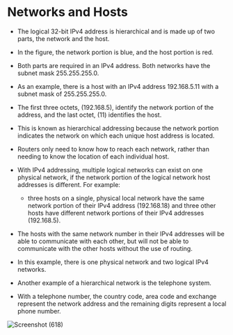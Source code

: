 # Networks and Hosts

- The logical 32-bit IPv4 address is hierarchical and is made up of two parts, the network and the host.
- In the figure, the network portion is blue, and the host portion is red.
- Both parts are required in an IPv4 address. Both networks have the subnet mask 255.255.255.0.
- As an example, there is a host with an IPv4 address 192.168.5.11 with a subnet mask of 255.255.255.0.
- The first three octets, (192.168.5), identify the network portion of the address, and the last octet, (11) identifies the host.
- This is known as hierarchical addressing because the network portion indicates the network on which each unique host address is located.
- Routers only need to know how to reach each network, rather than needing to know the location of each individual host.
- With IPv4 addressing, multiple logical networks can exist on one physical network, if the network portion of the logical network host addresses is different. For example:
    - three hosts on a single, physical local network have the same network portion of their IPv4 address (192.168.18) and three other hosts have different network portions of their IPv4 addresses (192.168.5).

- The hosts with the same network number in their IPv4 addresses will be able to communicate with each other, but will not be able to communicate with the other hosts without the use of routing.
- In this example, there is one physical network and two logical IPv4 networks.
- Another example of a hierarchical network is the telephone system.
- With a telephone number, the country code, area code and exchange represent the network address and the remaining digits represent a local phone number.
 
 ![Screenshot (618)](https://user-images.githubusercontent.com/63872951/172181059-3709730e-c9ca-4e5a-802e-6281b94a9e28.png)



